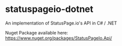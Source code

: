 statuspageio-dotnet
===================

An implementation of StatusPage.io's API in C# / .NET

Nuget Package available here:
https://www.nuget.org/packages/StatusPageIo.Api/
